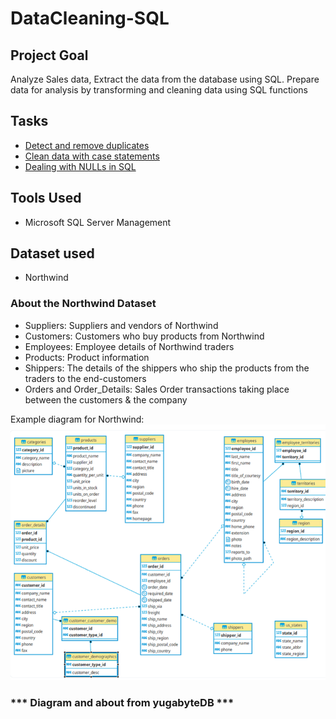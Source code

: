 # DataCleaning-SQL

## Project Goal
Analyze Sales data, Extract the data from the database using SQL. Prepare data for analysis by transforming and cleaning data using SQL functions

## Tasks
* [Detect and remove duplicates](https://github.com/Nwiradiradja/DataCleaning-SQL/tree/main/Detect_Remove_Duplicates)
* [Clean data with case statements](https://github.com/Nwiradiradja/DataCleaning-SQL/tree/main/Clean_Data_Case_Statement)
* [Dealing with NULLs in SQL](https://github.com/Nwiradiradja/DataCleaning-SQL/tree/main/Nulls)

## Tools Used
* Microsoft SQL Server Management

## Dataset used
* Northwind

### About the Northwind Dataset
* Suppliers: Suppliers and vendors of Northwind
* Customers: Customers who buy products from Northwind
* Employees: Employee details of Northwind traders
* Products: Product information
* Shippers: The details of the shippers who ship the products from the traders to the end-customers
* Orders and Order_Details: Sales Order transactions taking place between the customers & the company

Example diagram for Northwind:
![](https://github.com/Nwiradiradja/DataCleaning-SQL/blob/main/NorthwindDM.png?raw=true)

### *** Diagram and about from yugabyteDB ***
